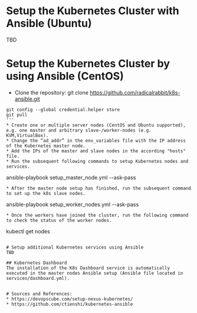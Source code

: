 # Setup the Kubernetes Cluster with Ansible (Ubuntu)
TBD

# Setup the Kubernetes Cluster by using Ansible (CentOS)
* Clone the repository: git clone https://github.com/radicalrabbit/k8s-ansible.git
```
git config --global credential.helper store
git pull
'''
* Create one or multiple server nodes (CentOS and Ubuntu supported), e.g. one master and arbitrary slave-/worker-nodes (e.g. KVM,VirtualBox).
* Change the “ad_addr” in the env_variables file with the IP address of the Kubernetes master node.
* Add the IPs of the master and slave nodes in the according "hosts" file.
* Run the subsequent following commands to setup Kubernetes nodes and services.
```
ansible-playbook setup_master_node.yml --ask-pass
```
* After the master node setup has finished, run the subsequent command to set up the k8s slave nodes.
```
ansible-playbook setup_worker_nodes.yml --ask-pass
```
* Once the workers have joined the cluster, run the following command to check the status of the worker nodes.
```
kubectl get nodes
```

# Setup additional Kubernetes services using Ansible
TBD

## Kubernetes Dashboard
The installation of the K8s Dashboard service is automatically executed in the master nodes Ansible setup (Ansible file located in services/dashboard.yml).


# Sources and References:
* https://devopscube.com/setup-nexus-kubernetes/
* https://github.com/ctienshi/kubernetes-ansible

